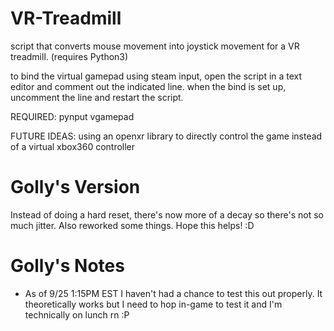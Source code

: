 # VR-Treadmill

script that converts mouse movement into joystick movement for a VR treadmill.
(requires Python3)

to bind the virtual gamepad using steam input, open the script in a text editor and comment out the indicated line. when the bind is set up, uncomment the line and restart the script.

REQUIRED:
pynput
vgamepad

FUTURE IDEAS:
using an openxr library to directly control the game instead of a virtual xbox360 controller

# Golly's Version

Instead of doing a hard reset, there's now more of a decay so there's not so much jitter. Also reworked some things. Hope this helps! :D

# Golly's Notes

- As of 9/25 1:15PM EST I haven't had a chance to test this out properly. It theoretically works but I need to hop in-game to test it and I'm technically on lunch rn :P
